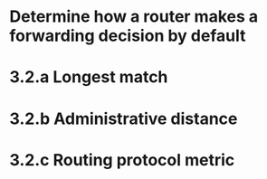 # Determine how a router makes a forwarding decision by default

# 3.2.a Longest match
# 3.2.b Administrative distance
# 3.2.c Routing protocol metric
